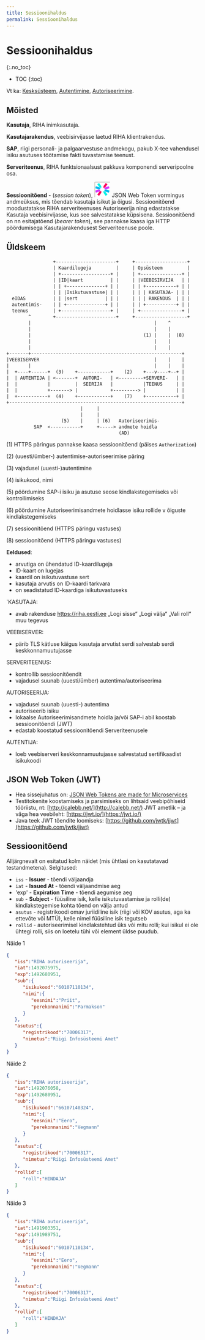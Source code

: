 ```yaml
---
title: Sessioonihaldus
permalink: Sessioonihaldus
---
```


# Sessioonihaldus
{:.no_toc}

* TOC
{:toc}

Vt ka: [Kesksüsteem](Kesk), [Autentimine](Autentimine), [Autoriseerimine](Autoriseerimine).

## Mõisted

__Kasutaja__, RIHA inimkasutaja. 

__Kasutajarakendus__, veebisirvijasse laetud RIHA klientrakendus.

__SAP__, riigi personali- ja palgaarvestuse andmekogu, pakub X-tee vahendusel isiku asutuses töötamise fakti tuvastamise teenust. 

__Serveriteenus__, RIHA funktsionaalsust pakkuva komponendi serveripoolne osa.

__Sessioonitõend__ - (_session token_),  ![](img/JWT.PNG) JSON Web Token vormingus andmeüksus, mis tõendab kasutaja isikut ja õigusi. Sessioonitõend moodustatakse RIHA serveriteenuses Autoriseerija ning edastatakse Kasutaja veebisirvijasse, kus see salvestatakse küpsisena. Sessioonitõend on nn esitajatõend (_bearer token_), see pannakse kaasa iga HTTP pöördumisega Kasutajarakendusest Serveriteenuse poole.

## Üldskeem

```
                 +----------------------+     +-------------------+
                 | Kaardilugeja         |     | Opsüsteem         |
                 | +------------------+ |     | +---------------+ |
                 | |ID|kaart          | |     | |VEEBISIRVIJA   | |
                 | | +--------------+ | |     | | +-----------+ | |
                 | | |Isikutuvastuse| | |     | | | KASUTAJA- | | |
  eIDAS          | | |sert          | | |     | | | RAKENDUS  | | |
  autentimis-    | | +--------------+ | |     | | +-----------+ | |
  teenus         | +------------------+ |     | +---------------+ |
        ^        +----------------------+     +-------------------+
        |                                             |    ^
        |                                             |    |
        |                                         (1) |    |  (8)
        |                                             |    |
        |                                             |    |
+-------+-------------------------------------------------------+
|VEEBISERVER                                          |    |    |
|       |                                             |    |    |
|  +----+------+  (3)    +------------+    (2)    +---v----+--+ |
|  | AUTENTIJA | <-------+  AUTORI-   | <---------+SERVERI-   | |
|  |           |         |  SEERIJA   |           |TEENUS     | |
|  |           +-------> |            +---------> |           | |
|  +-----------+  (4)    +------------+    (7)    +-----------+ |
+---------------------------------------------------------------+
                           |     |
                           |     |
                    (5)    |     | (6)   Autoriseerimis-
          SAP  <-----------+     +-----> andmete hoidla
                                         (AD)

```
(1) HTTPS päringus pannakse kaasa sessioonitõend (päises `Authorization`)

(2) (uuesti/ümber-) autentimise-autoriseerimise päring

(3) vajadusel (uuesti-)autentimine

(4) isikukood, nimi

(5) pöördumine SAP-i isiku ja asutuse seose kindlakstegemiseks või kontrollimiseks

(6) pöördumine Autoriseerimisandmete hoidlasse isiku rollide v õiguste kindlakstegemiseks

(7) sessioonitõend (HTTPS päringu vastuses)

(8) sessioonitõend (HTTPS päringu vastuses)

__Eeldused__:
- arvutiga on ühendatud ID-kaardilugeja
- ID-kaart on lugejas
- kaardil on isikutuvastuse sert
-  kasutaja arvutis on ID-kaardi tarkvara
- on seadistatud ID-kaardiga isikutuvastuseks

`KASUTAJA:
- avab rakenduse https://riha.eesti.ee
„Logi sisse“
„Logi välja“
„Vali roll“
muu tegevus

VEEBISERVER:
- pärib TLS kätluse käigus kasutaja arvutist serdi
salvestab serdi keskkonnamuutujasse

SERVERITEENUS:
- kontrollib sessioonitõendit
- vajadusel suunab (uuesti/ümber) autentima/autoriseerima

AUTORISEERIJA:
- vajadusel suunab (uuesti-) autentima
- autoriseerib isiku
- lokaalse Autoriseerimisandmete hoidla ja/või SAP-i abil
koostab sessioonitõendi (JWT)
- edastab koostatud sessioonitõendi Serveriteenusele

AUTENTIJA:
- loeb veebiserveri keskkonnamuutujasse salvestatud sertifikaadist isikukoodi

## JSON Web Token (JWT) 

- Hea sissejuhatus on: [JSON Web Tokens are made for Microservices]( http://alexander.holbreich.org/jwt/)
- Testitokenite koostamiseks ja parsimiseks on lihtsaid veebipõhiseid tööriistu, nt: [http://calebb.net/](http://calebb.net/) 
JWT ametlik – ja väga hea veebileht: [https://jwt.io/](https://jwt.io/)
- Java teek JWT tõendite loomiseks: [https://github.com/jwtk/jjwt](https://github.com/jwtk/jjwt)

## Sessioonitõend

Alljärgnevalt on esitatud kolm näidet (mis ühtlasi on kasutatavad  testandmetena). Selgitused:

- `iss` - __Issuer__ - tõendi väljaandja
- `iat` - __Issued At__ - tõendi väljaandmise aeg
- 'exp' - __Expiration Time__ - tõendi aegumise aeg
- `sub` - __Subject__ - füüsiline isik, kelle isikutuvastamise ja rolli(de) kindlakstegemise kohta tõend on välja antud
- `asutus` - registrikoodi omav juriidiline isik (riigi või KOV asutus, aga ka ettevõte või MTÜ), kelle nimel füüsiline isik tegutseb
- `rollid` - autoriseerimisel kindlakstehtud üks või mitu rolli; kui isikul ei ole ühtegi rolli, siis on loetelu tühi või element üldse puudub.

Näide 1

```json
{
   "iss":"RIHA autoriseerija",
   "iat":1492075975,
   "exp":1492680951,
   "sub":{
      "isikukood":"60107110134",
      "nimi":{
         "eesnimi":"Priit",
         "perekonnanimi":"Parmakson"
      }
   },
   "asutus":{
      "registrikood":"70006317",
      "nimetus":"Riigi Infosüsteemi Amet"
   }
}
```

Näide 2

```json
{
   "iss":"RIHA autoriseerija",
   "iat":1492076058,
   "exp":1492680951,
   "sub":{
      "isikukood":"66107140324",
      "nimi":{
         "eesnimi":"Eero",
         "perekonnanimi":"Vegmann"
      }
   },
   "asutus":{
      "registrikood":"70006317",
      "nimetus":"Riigi Infosüsteemi Amet"
   },
   "rollid":[
      "roll":"HINDAJA"
   ]
}
```

Näide 3

```json
{
   "iss":"RIHA autoriseerija",
   "iat":1491903351,
   "exp":1491989751,
   "sub":{
      "isikukood":"60107110134",
      "nimi":{
         "eesnimi":"Eero",
         "perekonnanimi":"Vegmann"
      }
   },
   "asutus":{
      "registrikood":"70006317",
      "nimetus":"Riigi Infosüsteemi Amet"
   },
   "rollid":[
      "roll":"HINDAJA"
   ]
}
```
